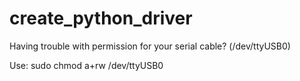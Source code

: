# create_python_driver

Having trouble with permission for your serial cable? (/dev/ttyUSB0)

Use:  sudo chmod a+rw /dev/ttyUSB0
